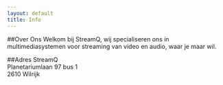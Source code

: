 ```yaml
---
layout: default
title: Info
---
```

##Over Ons
Welkom bij StreamQ, wij specialiseren ons in multimediasystemen voor streaming van video en audio, waar je maar wil.

##Adres
StreamQ  
Planetariumlaan 97 bus 1  
2610 Wilrijk  
